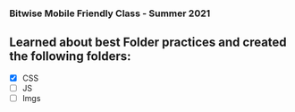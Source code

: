 ### Bitwise Mobile Friendly Class - Summer 2021

## Learned about best Folder practices and created the following folders:
- [x] CSS
- [ ] JS
- [ ] Imgs